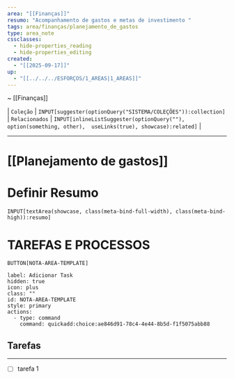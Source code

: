 ```yaml
---
area: "[[Finanças]]"
resumo: "Acompanhamento de gastos e metas de investimento "
tags: area/finanças/planejamento_de_gastos
type: area_note
cssclasses:
  - hide-properties_reading
  - hide-properties_editing
created:
  - "[[2025-09-17]]"
up:
  - "[[../../../ESFORÇOS/1_AREAS|1_AREAS]]"
---
```

~ [[Finanças]] 

| `Coleção` | `INPUT[suggester(optionQuery("SISTEMA/COLEÇÕES")):collection]`   | `Relacionados` | `INPUT[inlineListSuggester(optionQuery(""), option(something, other),  useLinks(true), showcase):related]`  |

---
# [[Planejamento de gastos]] 


# Definir Resumo 
`INPUT[textArea(showcase, class(meta-bind-full-width), class(meta-bind-high)):resumo]`


# TAREFAS E PROCESSOS

 `BUTTON[NOTA-AREA-TEMPLATE]`     

```meta-bind-button
label: Adicionar Task
hidden: true
icon: plus
class: ""
id: NOTA-AREA-TEMPLATE
style: primary
actions:
  - type: command
    command: quickadd:choice:ae846d91-78c4-4e44-8b5d-f1f5075abb88
```


## Tarefas


---






- [ ] tarefa 1
